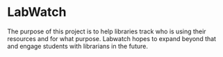 # LabWatch

The purpose of this project is to help libraries track who is using their resources and for what purpose.
Labwatch hopes to expand beyond that and engage students with librarians in the future.